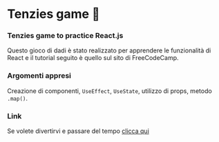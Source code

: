 # Tenzies game 🎲
### Tenzies game to practice React.js

Questo gioco di dadi è stato realizzato per apprendere le funzionalità di React e il tutorial seguito è quello sul sito di FreeCodeCamp.

### Argomenti appresi
Creazione di componenti, ```UseEffect```, ```UseState```, utilizzo di props, metodo ```.map()```.

### Link
Se volete divertirvi e passare del tempo [clicca qui](https://tenzies-game-kohl.vercel.app/)
